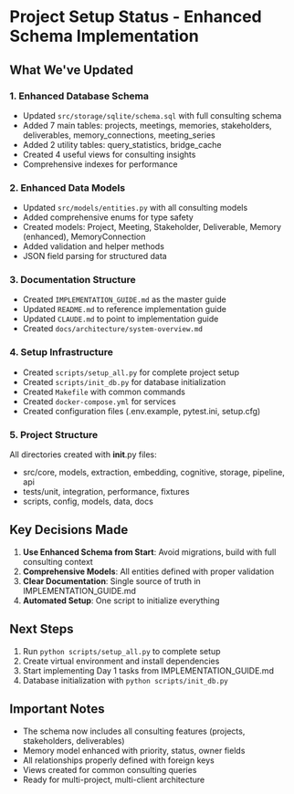 # Project Setup Status - Enhanced Schema Implementation

## What We've Updated

### 1. Enhanced Database Schema
- Updated `src/storage/sqlite/schema.sql` with full consulting schema
- Added 7 main tables: projects, meetings, memories, stakeholders, deliverables, memory_connections, meeting_series
- Added 2 utility tables: query_statistics, bridge_cache
- Created 4 useful views for consulting insights
- Comprehensive indexes for performance

### 2. Enhanced Data Models
- Updated `src/models/entities.py` with all consulting models
- Added comprehensive enums for type safety
- Created models: Project, Meeting, Stakeholder, Deliverable, Memory (enhanced), MemoryConnection
- Added validation and helper methods
- JSON field parsing for structured data

### 3. Documentation Structure
- Created `IMPLEMENTATION_GUIDE.md` as the master guide
- Updated `README.md` to reference implementation guide
- Updated `CLAUDE.md` to point to implementation guide
- Created `docs/architecture/system-overview.md`

### 4. Setup Infrastructure
- Created `scripts/setup_all.py` for complete project setup
- Created `scripts/init_db.py` for database initialization
- Created `Makefile` with common commands
- Created `docker-compose.yml` for services
- Created configuration files (.env.example, pytest.ini, setup.cfg)

### 5. Project Structure
All directories created with __init__.py files:
- src/core, models, extraction, embedding, cognitive, storage, pipeline, api
- tests/unit, integration, performance, fixtures
- scripts, config, models, data, docs

## Key Decisions Made

1. **Use Enhanced Schema from Start**: Avoid migrations, build with full consulting context
2. **Comprehensive Models**: All entities defined with proper validation
3. **Clear Documentation**: Single source of truth in IMPLEMENTATION_GUIDE.md
4. **Automated Setup**: One script to initialize everything

## Next Steps

1. Run `python scripts/setup_all.py` to complete setup
2. Create virtual environment and install dependencies
3. Start implementing Day 1 tasks from IMPLEMENTATION_GUIDE.md
4. Database initialization with `python scripts/init_db.py`

## Important Notes

- The schema now includes all consulting features (projects, stakeholders, deliverables)
- Memory model enhanced with priority, status, owner fields
- All relationships properly defined with foreign keys
- Views created for common consulting queries
- Ready for multi-project, multi-client architecture